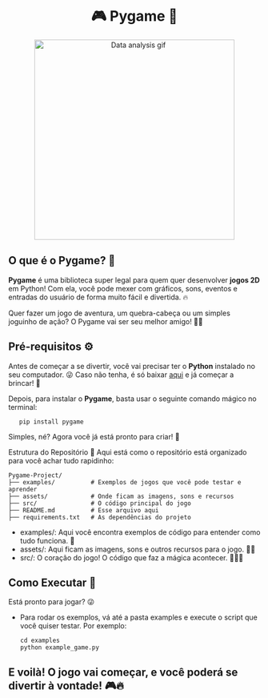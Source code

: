 <div align="center">
<h1>🎮 Pygame 🚀</h1>
   <p align="center">
  <img src="https://i.pinimg.com/originals/b2/5c/1d/b25c1dcf47b7f24b4bfd6c6038e3428b.gif" alt="Data analysis gif" width="400"/>
</p>
</div>

## O que é o Pygame? 🤔

**Pygame** é uma biblioteca super legal para quem quer desenvolver **jogos 2D** em Python! Com ela, você pode mexer com gráficos, sons, eventos e entradas do usuário de forma muito fácil e divertida. 🔥

Quer fazer um jogo de aventura, um quebra-cabeça ou um simples joguinho de ação? O Pygame vai ser seu melhor amigo! 👾💥

## Pré-requisitos ⚙️

Antes de começar a se divertir, você vai precisar ter o **Python** instalado no seu computador. 😜 Caso não tenha, é só baixar [aqui](https://www.python.org/downloads/) e já começar a brincar! 🦄

Depois, para instalar o **Pygame**, basta usar o seguinte comando mágico no terminal:

       pip install pygame

Simples, né? Agora você já está pronto para criar! 🎉

Estrutura do Repositório 📂
Aqui está como o repositório está organizado para você achar tudo rapidinho:

    
    Pygame-Project/
    ├── examples/          # Exemplos de jogos que você pode testar e aprender
    ├── assets/            # Onde ficam as imagens, sons e recursos
    ├── src/               # O código principal do jogo
    ├── README.md          # Esse arquivo aqui
    ├── requirements.txt   # As dependências do projeto

- examples/: Aqui você encontra exemplos de código para entender como tudo funciona. 🧩
- assets/: Aqui ficam as imagens, sons e outros recursos para o jogo. 🌈🎶
- src/: O coração do jogo! O código que faz a mágica acontecer. 🧑‍💻✨

## Como Executar 🚀
Está pronto para jogar? 😜 
- Para rodar os exemplos, vá até a pasta examples e execute o script que você quiser testar. Por exemplo:

      cd examples
      python example_game.py

## E voilà! O jogo vai começar, e você poderá se divertir à vontade! 🎮🔥

